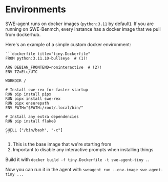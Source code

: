# Environments

SWE-agent runs on docker images (`python:3.11` by default).
If you are running on SWE-Benmch, every instance has a docker image that we pull from dockerhub.

Here's an example of a simple custom docker environment:

    ```dockerfile title="tiny.Dockerfile"
    FROM python:3.11.10-bullseye  # (1)!

    ARG DEBIAN_FRONTEND=noninteractive  # (2)!
    ENV TZ=Etc/UTC

    WORKDIR /

    # Install swe-rex for faster startup
    RUN pip install pipx
    RUN pipx install swe-rex
    RUN pipx ensurepath
    ENV PATH="$PATH:/root/.local/bin/"

    # Install any extra dependencies
    RUN pip install flake8

    SHELL ["/bin/bash", "-c"]
    ```

1. This is the base image that we're starting from
2. Important to disable any interactive prompts when installing things

Build it with `docker build -f tiny.Dockerfile -t swe-agent-tiny .`.

Now you can run it in the agent with `sweagent run --env.image swe-agent-tiny ...`
